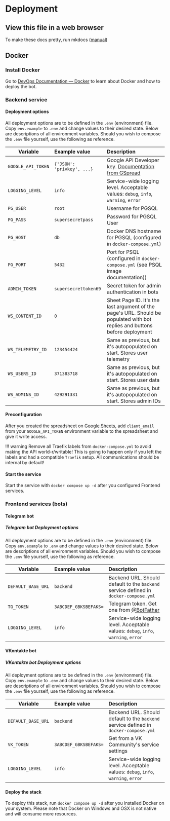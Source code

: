 # Deployment

## View this file in a web browser

To make these docs pretty, run mkdocs ([manual](https://www.mkdocs.org/getting-started/))

## Docker

### Install Docker

Go to [DevOps Documentation — Docker](https://github.com/0xb1b1/devops/blob/main/docs/docker/beginners_guide.md) to learn about Docker and how to deploy the bot.

### Backend service

#### Deployment options

All deployment options are to be defined in the `.env` (environment) file. Copy `env.example` to `.env` and change values to their desired state. Below are descriptions of all environment variables. Should you wish to compose the `.env` file yourself, use the following as reference.

| Variable           | Example value              | Description |
| ------------------ | :------------------------- | :---------- |
| `GOOGLE_API_TOKEN` | `{'JSON': 'privkey', ...}` | Google API Developer key. [Documentation from GSpread](https://docs.gspread.org/en/latest/oauth2.html) |
| `LOGGING_LEVEL`    | `info`                     | Service-wide logging level. Acceptable values: `debug`, `info`, `warning`, `error` |
| `PG_USER`          | `root`                     | Username for PGSQL |
| `PG_PASS`          | `supersecretpass`          | Password for PGSQL User |
| `PG_HOST`          | `db`                       | Docker DNS hostname for PGSQL (configured in `docker-compose.yml`) |
| `PG_PORT`          | `5432`                     | Port for PSQL (configured in `docker-compose.yml` (see PSQL image documentation)) |
| `ADMIN_TOKEN`      | `supersecrettoken69`       | Secret token for admin authentication in bots |
| `WS_CONTENT_ID`    | `0`                        | Sheet Page ID. It's the last argument of the page's URL. Should be populated with bot replies and buttons before deployment |
| `WS_TELEMETRY_ID`  | `123454424`                | Same as previous, but it's autopopulated on start. Stores user telemetry |
| `WS_USERS_ID`      | `371383718`                | Same as previous, but it's autopopulated on start. Stores user data |
| `WS_ADMINS_ID`     | `429291331`                | Same as previous, but it's autopopulated on start. Stores admin IDs |

#### Preconfiguration

After you created the spreadsheet on [Google Sheets](https://sheets.google.com), add `client_email` from your `GOOGLE_API_TOKEN` environment variable to the spreadsheet and give it write access.

!!! warning
    Remove all Traefik labels from `docker-compose.yml` to avoid making the API world-r/writable! This is going to happen only if you left the labels and had a compatible `Traefik` setup. All communications should be internal by default!

#### Start the service

Start the service with `docker compose up -d` after you configured Frontend services.

### Frontend services (bots)

#### Telegram bot

##### Telegram bot Deployment options

All deployment options are to be defined in the `.env` (environment) file. Copy `env.example` to `.env` and change values to their desired state. Below are descriptions of all environment variables. Should you wish to compose the `.env` file yourself, use the following as reference.

| Variable           | Example value              | Description |
| ------------------ | :------------------------- | :---------- |
| `DEFAULT_BASE_URL` | `backend`                  | Backend URL. Should default to the `backend` service defined in `docker-compose.yml` |
| `TG_TOKEN`         | `3ABCDEF_GBKSBEFAKS=`      | Telegram token. Get one from [@BotFather](https://t.me/BotFather) |
| `LOGGING_LEVEL`    | `info`                     | Service-wide logging level. Acceptable values: `debug`, `info`, `warning`, `error` |

#### VKontakte bot

##### VKontakte bot Deployment options

All deployment options are to be defined in the `.env` (environment) file. Copy `env.example` to `.env` and change values to their desired state. Below are descriptions of all environment variables. Should you wish to compose the `.env` file yourself, use the following as reference.

| Variable           | Example value              | Description |
| ------------------ | :------------------------- | :---------- |
| `DEFAULT_BASE_URL` | `backend`                  | Backend URL. Should default to the `backend` service defined in `docker-compose.yml` |
| `VK_TOKEN`         | `3ABCDEF_GBKSBEFAKS=`      | Get from a VK Community's service settings |
| `LOGGING_LEVEL`    | `info`                     | Service-wide logging level. Acceptable values: `debug`, `info`, `warning`, `error` |

#### Deploy the stack

To deploy this stack, run `docker compose up -d` after you installed Docker on your system. Please note that Docker on Windows and OSX is not native and will consume more resources.

